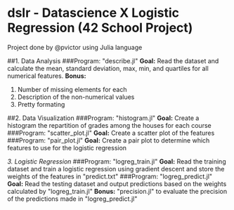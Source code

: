 # dslr - Datascience X Logistic Regression (42 School Project)

Project done by @pvictor using Julia language

##1. Data Analysis
###Program: "describe.jl"
**Goal:** Read the dataset and calculate the mean, standard deviation, max, min, and quartiles for all numerical features.
**Bonus:** 
1. Number of missing elements for each
2. Description of the non-numerical values
3. Pretty formating

##2. Data Visualization
###Program: "histogram.jl"
**Goal:** Create a histogram the repartition of grades among the houses for each course
###Program: "scatter_plot.jl"
**Goal:** Create a scatter plot of the features
###Program: "pair_plot.jl"
**Goal:** Create a pair plot to determine which features to use for the logistic regression

*3. Logistic Regression*
###Program: "logreg_train.jl"
**Goal:** Read the training dataset and train a logistic regression using gradient descent and store the weights of the features in "predict.txt"
###Program: "logreg_predict.jl"
**Goal:** Read the testing dataset and output predictions based on the weights calculated by "logreg_train.jl"
**Bonus:** "precision.jl" to evaluate the precision of the predictions made in "logreg_predict.jl"